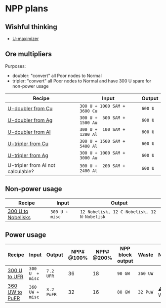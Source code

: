 # NPP plans

## Wishful thinking

* [U-maximizer](https://www.satisfactorytools.com/1.0/production?share=ACy1vTFbdD9dEZgOj6eI)


## Ore multipliers

Purposes:

* doubler: "convert" all Poor nodes to Normal
* tripler: "convert" all Poor nodes to Normal and have 300 U spare for non-power usage

|Recipe|Input|Output|
|------|-----|------|
|[U-doubler from Cu](https://www.satisfactorytools.com/1.0/production?share=cAJvGVjatHWi5jJOH98Z)|`300 U + 1000 SAM + 3600 Cu`|`600 U`|
|[U-doubler from Ag](https://www.satisfactorytools.com/1.0/production?share=WApiXOeQUmLVeMUEc2e9)|`300 U +  500 SAM + 1500 Au`|`600 U`|
|[U-doubler from Al](https://www.satisfactorytools.com/1.0/production?share=3h0VUNJOFscNgPt0NvhS)|`300 U +  100 SAM + 1200 Al`|`600 U`|
|[U-tripler from Cu](https://www.satisfactorytools.com/1.0/production?share=l0BrWcvwp00to9V5GzKy)|`300 U + 1500 SAM + 5400 Al`|`600 U`|
|[U-tripler from Ag](https://www.satisfactorytools.com/1.0/production?share=BWDokahfb3fziz5EWOgC)|`300 U + 1000 SAM + 3000 Au`|`600 U`|
|U-tripler from Al not calculable?|`300 U +  200 SAM + 2400 Al`|`600 U`|

## Non-power usage

|Recipe|Input|Output| 
|------|-----|------|
|[300 U to Nobelisks](https://www.satisfactorytools.com/1.0/production?share=fH2nx6d6JmMGBjsXnkXP)|`300 U + misc`|`12 Nobelisk, 12 C-Nobelisk, 12 N-Nobelisk`

## Power usage

|Recipe|Input|Output|NPP# @100%|NPP# @200%|NPP block output|Waste|Notes|
|------|-----|------|----------|----------|----------------|-----|-----|
|[300 U to UFR](https://www.satisfactorytools.com/1.0/production?share=OVXM3dpuZ7nu1dLGcI6K)|`300 U  + misc`|`7.2 UFR`|36|18|`90 GW`|`360 UW`||
|[360 UW to PuFR](https://www.satisfactorytools.com/1.0/production?share=Ys3i1JPsavOyBDRB5piu)|`360 UW + misc`|`3.2 PuFR`|32|16|`80 GW`|`32 PuW`|⚠️ still WIP|
